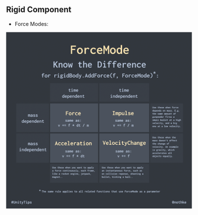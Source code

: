 ## Rigid Component
- Force Modes:
<img src="https://github.com/dvcdung/unity_learning_materials/blob/master/force-modes.png" alt="forcemodes"/>
